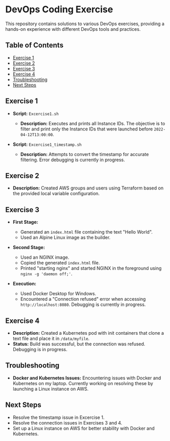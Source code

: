 # DevOps Coding Exercise

This repository contains solutions to various DevOps exercises, providing a hands-on experience with different DevOps tools and practices.

## Table of Contents

- [Exercise 1](#exercise-1)
- [Exercise 2](#exercise-2)
- [Exercise 3](#exercise-3)
- [Exercise 4](#exercise-4)
- [Troubleshooting](#troubleshooting)
- [Next Steps](#next-steps)

## Exercise 1

- **Script:** `Excercise1.sh`
  - **Description:** Executes and prints all Instance IDs. The objective is to filter and print only the Instance IDs that were launched before `2022-04-12T13:00:00`.
  
- **Script:** `Excercise1_timestamp.sh`
  - **Description:** Attempts to convert the timestamp for accurate filtering. Error debugging is currently in progress.

## Exercise 2

- **Description:** Created AWS groups and users using Terraform based on the provided local variable configuration.

## Exercise 3

- **First Stage:**
  - Generated an `index.html` file containing the text "Hello World".
  - Used an Alpine Linux image as the builder.

- **Second Stage:**
  - Used an NGINX image.
  - Copied the generated `index.html` file.
  - Printed "starting nginx" and started NGINX in the foreground using `nginx -g 'daemon off;'`.
  
- **Execution:** 
  - Used Docker Desktop for Windows.
  - Encountered a "Connection refused" error when accessing `http://localhost:8080`. Debugging is currently in progress.

## Exercise 4

- **Description:** Created a Kubernetes pod with init containers that clone a text file and place it in `/data/myfile`.
- **Status:** Build was successful, but the connection was refused. Debugging is in progress.

## Troubleshooting

- **Docker and Kubernetes Issues:** Encountering issues with Docker and Kubernetes on my laptop. Currently working on resolving these by launching a Linux instance on AWS.

## Next Steps
- Resolve the timestamp issue in Excercise 1.
- Resolve the connection issues in Exercises 3 and 4.
- Set up a Linux instance on AWS for better stability with Docker and Kubernetes.

  
    
        





